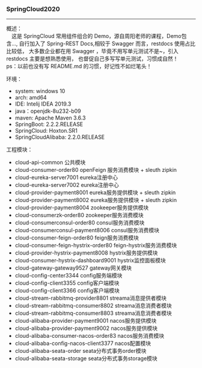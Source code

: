 ### SpringCloud2020

---
[>_>]: 这是注释

概述：  
&emsp;这是 SpringCloud 常用组件组合的 Demo，源自周阳老师的课程，Demo包含...,
自行加入了 Spring-REST Docs,相较于 Swagger 而言，restdocs 使用占比比较低，
大多数企业都在用 Swagger ，毕竟不用写单元测试不是~，引入 restdocs 主要是想熟悉使用，
也督促自己多写写单元测试，习惯成自然！  
ps：以前也没有写 README.md 的习惯，好记性不如烂笔头！


环境：
+ system: windows 10
+ arch: amd64
+ IDE: Intelij IDEA 2019.3
+ java：openjdk-8u232-b09
+ maven: Apache Maven 3.6.3
+ SpringBoot: 2.2.2.RELEASE
+ SpringCloud: Hoxton.SR1
+ SpringCloudAlibaba: 2.2.0.RELEASE


工程模块：
+ cloud-api-common 公共模块
+ cloud-consumer-order80 openFeign 服务消费模块 + sleuth zipkin
+ cloud-eureka-server7001 eureka注册中心
+ cloud-eureka-server7002 eureka注册中心
+ cloud-provider-payment8001 eureka服务提供模块 + sleuth zipkin
+ cloud-provider-payment8002 eureka服务提供模块 + sleuth zipkin
+ cloud-provider-payment8004 zookeeper服务提供模块
+ cloud-consumerzk-order80 zookeeper服务消费模块
+ cloud-consumerconsul-order80 consul服务消费模块
+ cloud-consumerconsul-payment8006 consul服务消费模块
+ cloud-consumer-feign-order80 feign服务消费模块
+ cloud-consumer-feign-hystrix-order80 feign-hystrix服务消费模块
+ cloud-provider-hystrix-payment8008 hystrix服务提供模块
+ cloud-consumer-hystrix-dashboard9001 hystrix监控面板模块
+ cloud-gateway-gateway9527 gateway网关模块
+ cloud-config-center3344 config服务端模块
+ cloud-config-client3355 config客户端模块
+ cloud-config-client3366 config客户端模块
+ cloud-stream-rabbitmq-provider8801 streama消息提供者模块
+ cloud-stream-rabbitmq-consumer8802 streama消息消费者模块
+ cloud-stream-rabbitmq-consumer8803 streama消息消费者模块
+ cloud-alibaba-provider-payment9001 nacos服务提供模块
+ cloud-alibaba-provider-payment9002 nacos服务提供模块
+ cloud-alibaba-consumer-nacos-order83 nacos服务消费模块
+ cloud-alibaba-config-nacos-client3377 nacos配置模块
+ cloud-alibaba-seata-order seata分布式事务order模块
+ cloud-alibaba-seata-storage seata分布式事务storage模块